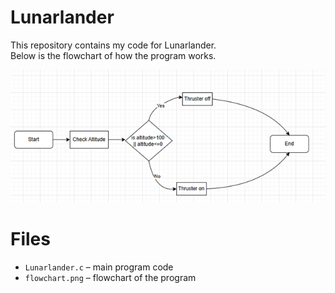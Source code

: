 # Lunarlander

This repository contains my code for Lunarlander.  
Below is the flowchart of how the program works.

![Flowchart](Flowchart.png)

# Files
- `Lunarlander.c` – main program code  
- `flowchart.png` – flowchart of the program
